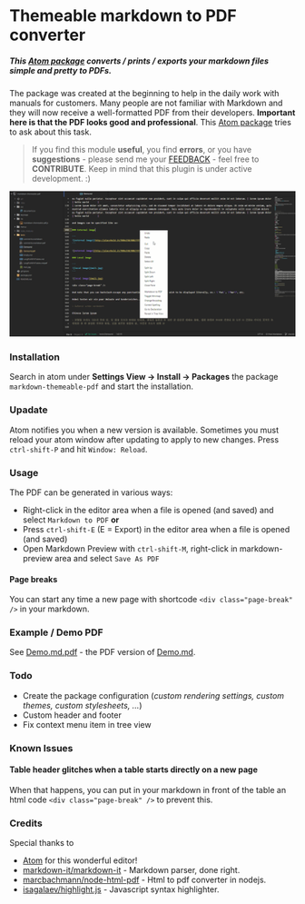 Themeable markdown to PDF converter
===================================

##### This [Atom package](https://atom.io/packages/markdown-themeable-pdf) converts / prints / exports your markdown files simple and pretty to PDFs.

The package was created at the beginning to help in the daily work with manuals for customers. Many people are not familiar with Markdown and they will now receive a well-formatted PDF from their developers. **Important here is that the PDF looks good and professional**. This [Atom package](https://atom.io/packages/markdown-themeable-pdf) tries to ask about this task.

> If you find this module **useful**, you find **errors**, or you have **suggestions** - please send me your [FEEDBACK](https://github.com/cakebake/markdown-themeable-pdf/issues/new) - feel free to **CONTRIBUTE**. Keep in mind that this plugin is under active development. :)

![DEMO](DEMO.gif)

### Installation

Search in atom under **Settings View -> Install -> Packages** the package `markdown-themeable-pdf` and start the installation.

### Upadate

Atom notifies you when a new version is available. Sometimes you must reload your atom window after updating to apply to new changes. Press `ctrl-shift-P` and hit `Window: Reload`.

### Usage

The PDF can be generated in various ways:

-	Right-click in the editor area when a file is opened (and saved) and select `Markdown to PDF` **or**
-	Press `ctrl-shift-E` (E = Export) in the editor area when a file is opened (and saved)
-	Open Markdown Preview with `ctrl-shift-M`, right-click in markdown-preview area and select `Save As PDF`

#### Page breaks

You can start any time a new page with shortcode `<div class="page-break" />` in your markdown.

### Example / Demo PDF

See [Demo.md.pdf](https://github.com/cakebake/markdown-themeable-pdf/raw/master/tests/Demo.md.pdf) - the PDF version of [Demo.md](https://github.com/cakebake/markdown-themeable-pdf/raw/master/tests/Demo.md).

### Todo

-	Create the package configuration (*custom rendering settings, custom themes, custom stylesheets, ...*\)
-	Custom header and footer
-	Fix context menu item in tree view

### Known Issues

#### Table header glitches when a table starts directly on a new page

When that happens, you can put in your markdown in front of the table an html code `<div class="page-break" />` to prevent this.

### Credits

Special thanks to

-	[Atom](https://atom.io/) for this wonderful editor!
-	[markdown-it/markdown-it](https://github.com/markdown-it/markdown-it) - Markdown parser, done right.
-	[marcbachmann/node-html-pdf](https://github.com/marcbachmann/node-html-pdf) - Html to pdf converter in nodejs.
-	[isagalaev/highlight.js](https://github.com/isagalaev/highlight.js) - Javascript syntax highlighter.
